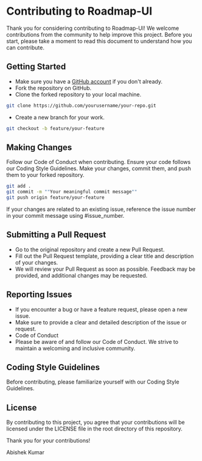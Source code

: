 # Contributing to Roadmap-UI

Thank you for considering contributing to Roadmap-UI! We welcome contributions from the community to help improve this project. Before you start, please take a moment to read this document to understand how you can contribute.

## Getting Started

- Make sure you have a [GitHub account](https://github.com/signup/free) if you don't already.
- Fork the repository on GitHub.
- Clone the forked repository to your local machine.

```bash
git clone https://github.com/yourusername/your-repo.git
```

- Create a new branch for your work.

```bash
git checkout -b feature/your-feature
```

## Making Changes

Follow our Code of Conduct when contributing.
Ensure your code follows our Coding Style Guidelines.
Make your changes, commit them, and push them to your forked repository.

```bash
git add .
git commit -m ""Your meaningful commit message""
git push origin feature/your-feature
```

If your changes are related to an existing issue, reference the issue number in your commit message using #issue_number.

## Submitting a Pull Request

- Go to the original repository and create a new Pull Request.
- Fill out the Pull Request template, providing a clear title and description of your changes.
- We will review your Pull Request as soon as possible. Feedback may be provided, and additional changes may be requested.

## Reporting Issues

- If you encounter a bug or have a feature request, please open a new issue.
- Make sure to provide a clear and detailed description of the issue or request.
- Code of Conduct
- Please be aware of and follow our Code of Conduct. We strive to maintain a welcoming and inclusive community.

## Coding Style Guidelines

Before contributing, please familiarize yourself with our Coding Style Guidelines.

## License

By contributing to this project, you agree that your contributions will be licensed under the LICENSE file in the root directory of this repository.

Thank you for your contributions!

Abishek Kumar